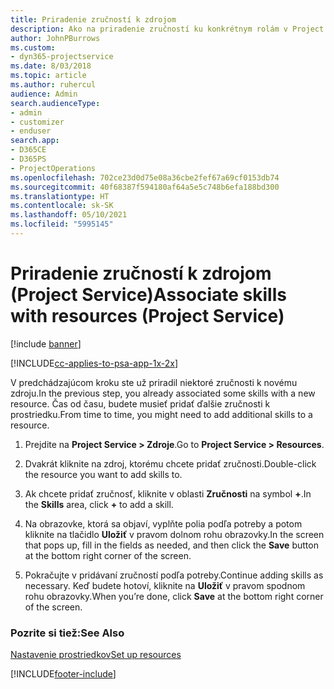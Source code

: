```yaml
---
title: Priradenie zručností k zdrojom
description: Ako na priradenie zručností ku konkrétnym rolám v Project Service
author: JohnPBurrows
ms.custom:
- dyn365-projectservice
ms.date: 8/03/2018
ms.topic: article
ms.author: ruhercul
audience: Admin
search.audienceType:
- admin
- customizer
- enduser
search.app:
- D365CE
- D365PS
- ProjectOperations
ms.openlocfilehash: 702ce23d0d75e08a36cbe2fef67a69cf0153db74
ms.sourcegitcommit: 40f68387f594180af64a5e5c748b6efa188bd300
ms.translationtype: HT
ms.contentlocale: sk-SK
ms.lasthandoff: 05/10/2021
ms.locfileid: "5995145"
---
```

# <a name="associate-skills-with-resources-project-service"></a><span data-ttu-id="7f79b-103">Priradenie zručností k zdrojom (Project Service)</span><span class="sxs-lookup"><span data-stu-id="7f79b-103">Associate skills with resources (Project Service)</span></span>

[!include [banner](../includes/psa-now-project-operations.md)]

[!INCLUDE[cc-applies-to-psa-app-1x-2x](../includes/cc-applies-to-psa-app-1x-2x.md)]

<span data-ttu-id="7f79b-104">V predchádzajúcom kroku ste už priradil niektoré zručnosti k novému zdroju.</span><span class="sxs-lookup"><span data-stu-id="7f79b-104">In the previous step, you already associated some skills with  a new resource.</span></span> <span data-ttu-id="7f79b-105">Čas od času, budete musieť pridať ďalšie zručnosti k prostriedku.</span><span class="sxs-lookup"><span data-stu-id="7f79b-105">From time to time, you might need to add additional skills to a resource.</span></span>  
  
1.  <span data-ttu-id="7f79b-106">Prejdite na **Project Service > Zdroje**.</span><span class="sxs-lookup"><span data-stu-id="7f79b-106">Go to **Project Service > Resources**.</span></span>  
  
2.  <span data-ttu-id="7f79b-107">Dvakrát kliknite na zdroj, ktorému chcete pridať zručnosti.</span><span class="sxs-lookup"><span data-stu-id="7f79b-107">Double-click the resource you want to add skills to.</span></span>  
  
3.  <span data-ttu-id="7f79b-108">Ak chcete pridať zručnosť, kliknite v oblasti **Zručnosti** na symbol **+**.</span><span class="sxs-lookup"><span data-stu-id="7f79b-108">In the **Skills** area, click **+** to add a skill.</span></span>  
  
4.  <span data-ttu-id="7f79b-109">Na obrazovke, ktorá sa objaví, vyplňte polia podľa potreby a potom kliknite na tlačidlo **Uložiť** v pravom dolnom rohu obrazovky.</span><span class="sxs-lookup"><span data-stu-id="7f79b-109">In the screen that pops up, fill in the fields as needed, and then click the **Save** button at the bottom right corner of the screen.</span></span>  
  
5.  <span data-ttu-id="7f79b-110">Pokračujte v pridávaní zručností podľa potreby.</span><span class="sxs-lookup"><span data-stu-id="7f79b-110">Continue adding skills as necessary.</span></span> <span data-ttu-id="7f79b-111">Keď budete hotoví, kliknite na **Uložiť** v pravom spodnom rohu obrazovky.</span><span class="sxs-lookup"><span data-stu-id="7f79b-111">When you’re done, click **Save** at the bottom right corner of the screen.</span></span>  
  
### <a name="see-also"></a><span data-ttu-id="7f79b-112">Pozrite si tiež:</span><span class="sxs-lookup"><span data-stu-id="7f79b-112">See Also</span></span>  
 [<span data-ttu-id="7f79b-113">Nastavenie prostriedkov</span><span class="sxs-lookup"><span data-stu-id="7f79b-113">Set up resources</span></span>](../psa/set-up-resources.md)


[!INCLUDE[footer-include](../includes/footer-banner.md)]